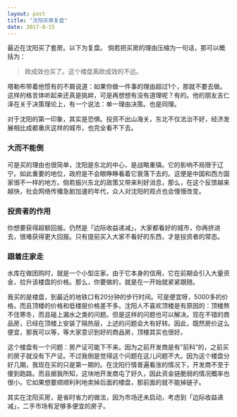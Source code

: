 ```yaml
---
layout: post
title: "沈阳买房复盘"
date: 2017-8-15
---
```

最近在沈阳买了套房。以下为复盘。
倘若把买房的理由压缩为一句话，那可以概括为：
> 欧成效也买了。这个楼盘离欧成效的不远。

塔勒布带着他惯有的不屑说道：如果你做一件事的理由超过1个，那就不要去做。这样的格言体听起来还真是挑衅，可是再想想有没有道理呢？有的。他的朋友吉仁泽在关于决策理论上，有一个说法：单一理由决策。也是同理。

对于沈阳的第一印象，其实是恐惧。投资不出山海关，东北不仅法治不好，经济发展相比成都重庆这样的城市，也完全看不下去。

### 大而不能倒
可是买的理由也很简单，沈阳是东北的中心，是战略重镇。它的影响不局限于辽宁。如此重要的地位，政府是不会眼睁睁看着它衰落下去的。这便是中国和西方国家很不一样的地方。倘若振兴东北的政策又带来利好消息，那么，在这个反馈越来越快，社会网络传播急剧加速的年代，众人对沈阳的观点也会慢慢改变。

### 投资者的作用
你想要获得超额回报。仍然是「边际收益递减」，大家都看好的城市，你再挤进去，很难获得更大回报。只有提前买入大家不看好的东西，才是投资者的常态。

### 跟着庄家走
水库在做团购时，就是一个小型庄家。由于它本身的信用，它在前期会引入大量资金，拉升该楼盘的价格。那么，你要做的，就是在一开始就紧紧跟随。



我买的是楼盘，到最近的地铁口有20分钟的步行时间。可是便宜呀，5000多的价格，而且顶楼的价格和低楼层价格差不多。沈阳人不喜欢顶楼是有原因的：顶楼熬不住寒冬，而且碰上漏水之类的问题。但是这样的问题也可以解决。现在不错的商品房，已经在顶楼上安装了隔热层，上述的问题会大有好转。因此，既然房价这么便宜，那我可以等，等大家意识到好的商品房，顶楼其实也很好。


这个楼盘有一个问题：房产证可能下不来。因为之前开发商是有”前科”的，之前买的房子就没有下产证。不过我倒是觉得这个问题在这儿问题不大。因为这个楼盘分好几期，我现在买的只是第一期的。在沈阳行情普遍看涨的情况下，开发商不至于傻到跑路。而且据我所知，这块地开发商屯了好久，因此资金链脆弱的情况概率也很小。它如果想要顺顺利利地卖掉后面的楼盘，那前面的就不能掉链子。



其实在沈阳买房，是省时省力的做法，因为市场还未启动，考虑到「边际收益递减」，二手市场有足够多便宜的房子。